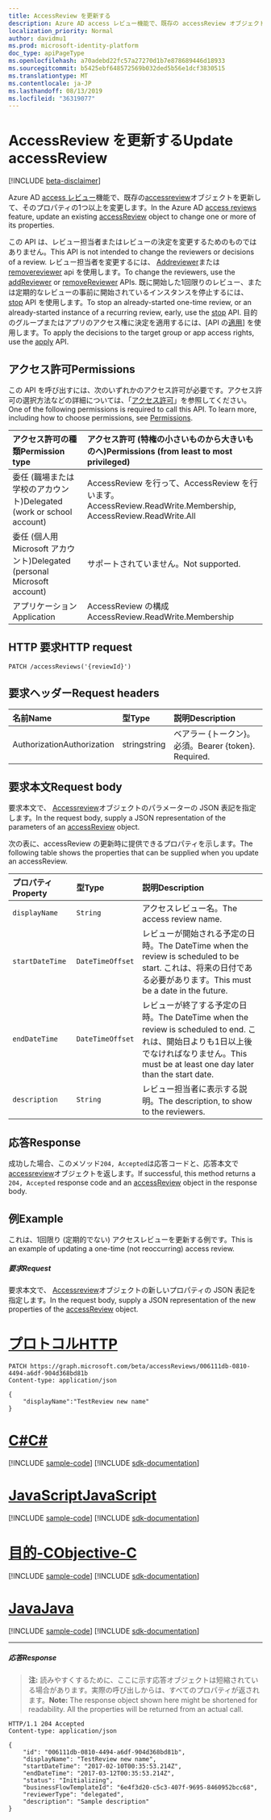 ```yaml
---
title: AccessReview を更新する
description: Azure AD access レビュー機能で、既存の accessReview オブジェクトを更新して、そのプロパティの1つ以上を変更します。
localization_priority: Normal
author: davidmu1
ms.prod: microsoft-identity-platform
doc_type: apiPageType
ms.openlocfilehash: a70adebd22fc57a27270d1b7e878689446d18933
ms.sourcegitcommit: b5425ebf648572569b032ded5b56e1dcf3830515
ms.translationtype: MT
ms.contentlocale: ja-JP
ms.lasthandoff: 08/13/2019
ms.locfileid: "36319077"
---
```

# <a name="update-accessreview"></a><span data-ttu-id="65c7d-103">AccessReview を更新する</span><span class="sxs-lookup"><span data-stu-id="65c7d-103">Update accessReview</span></span>

[!INCLUDE [beta-disclaimer](../../includes/beta-disclaimer.md)]

<span data-ttu-id="65c7d-104">Azure AD [access レビュー](../resources/accessreviews-root.md)機能で、既存の[accessreview](../resources/accessreview.md)オブジェクトを更新して、そのプロパティの1つ以上を変更します。</span><span class="sxs-lookup"><span data-stu-id="65c7d-104">In the Azure AD [access reviews](../resources/accessreviews-root.md) feature, update an existing [accessReview](../resources/accessreview.md) object to change one or more of its properties.</span></span>

<span data-ttu-id="65c7d-105">この API は、レビュー担当者またはレビューの決定を変更するためのものではありません。</span><span class="sxs-lookup"><span data-stu-id="65c7d-105">This API is not intended to change the reviewers or decisions of a review.</span></span>  <span data-ttu-id="65c7d-106">レビュー担当者を変更するには、 [Addreviewer](accessreview-addreviewer.md)または[removereviewer](accessreview-removereviewer.md) api を使用します。</span><span class="sxs-lookup"><span data-stu-id="65c7d-106">To change the reviewers, use the [addReviewer](accessreview-addreviewer.md) or [removeReviewer](accessreview-removereviewer.md) APIs.</span></span>  <span data-ttu-id="65c7d-107">既に開始した1回限りのレビュー、または定期的なレビューの事前に開始されているインスタンスを停止するには、 [stop](accessreview-stop.md) API を使用します。</span><span class="sxs-lookup"><span data-stu-id="65c7d-107">To stop an already-started one-time review, or an already-started instance of a recurring review, early, use the [stop](accessreview-stop.md) API.</span></span> <span data-ttu-id="65c7d-108">目的のグループまたはアプリのアクセス権に決定を適用するには、[API の[適用](accessreview-apply.md)] を使用します。</span><span class="sxs-lookup"><span data-stu-id="65c7d-108">To apply the decisions to the target group or app access rights, use the [apply](accessreview-apply.md) API.</span></span> 


## <a name="permissions"></a><span data-ttu-id="65c7d-109">アクセス許可</span><span class="sxs-lookup"><span data-stu-id="65c7d-109">Permissions</span></span>
<span data-ttu-id="65c7d-p102">この API を呼び出すには、次のいずれかのアクセス許可が必要です。アクセス許可の選択方法などの詳細については、「[アクセス許可](/graph/permissions-reference)」を参照してください。</span><span class="sxs-lookup"><span data-stu-id="65c7d-p102">One of the following permissions is required to call this API. To learn more, including how to choose permissions, see [Permissions](/graph/permissions-reference).</span></span>

|<span data-ttu-id="65c7d-112">アクセス許可の種類</span><span class="sxs-lookup"><span data-stu-id="65c7d-112">Permission type</span></span>                        | <span data-ttu-id="65c7d-113">アクセス許可 (特権の小さいものから大きいものへ)</span><span class="sxs-lookup"><span data-stu-id="65c7d-113">Permissions (from least to most privileged)</span></span>              |
|:--------------------------------------|:---------------------------------------------------------|
|<span data-ttu-id="65c7d-114">委任 (職場または学校のアカウント)</span><span class="sxs-lookup"><span data-stu-id="65c7d-114">Delegated (work or school account)</span></span>     | <span data-ttu-id="65c7d-115">AccessReview を行って、AccessReview を行います。</span><span class="sxs-lookup"><span data-stu-id="65c7d-115">AccessReview.ReadWrite.Membership, AccessReview.ReadWrite.All</span></span> |
|<span data-ttu-id="65c7d-116">委任 (個人用 Microsoft アカウント)</span><span class="sxs-lookup"><span data-stu-id="65c7d-116">Delegated (personal Microsoft account)</span></span> | <span data-ttu-id="65c7d-117">サポートされていません。</span><span class="sxs-lookup"><span data-stu-id="65c7d-117">Not supported.</span></span> |
|<span data-ttu-id="65c7d-118">アプリケーション</span><span class="sxs-lookup"><span data-stu-id="65c7d-118">Application</span></span>                            | <span data-ttu-id="65c7d-119">AccessReview の構成</span><span class="sxs-lookup"><span data-stu-id="65c7d-119">AccessReview.ReadWrite.Membership</span></span> |

## <a name="http-request"></a><span data-ttu-id="65c7d-120">HTTP 要求</span><span class="sxs-lookup"><span data-stu-id="65c7d-120">HTTP request</span></span>
<!-- { "blockType": "ignored" } -->
```http
PATCH /accessReviews('{reviewId}')
```
## <a name="request-headers"></a><span data-ttu-id="65c7d-121">要求ヘッダー</span><span class="sxs-lookup"><span data-stu-id="65c7d-121">Request headers</span></span>
| <span data-ttu-id="65c7d-122">名前</span><span class="sxs-lookup"><span data-stu-id="65c7d-122">Name</span></span>         | <span data-ttu-id="65c7d-123">型</span><span class="sxs-lookup"><span data-stu-id="65c7d-123">Type</span></span>        | <span data-ttu-id="65c7d-124">説明</span><span class="sxs-lookup"><span data-stu-id="65c7d-124">Description</span></span> |
|:-------------|:------------|:------------|
| <span data-ttu-id="65c7d-125">Authorization</span><span class="sxs-lookup"><span data-stu-id="65c7d-125">Authorization</span></span> | <span data-ttu-id="65c7d-126">string</span><span class="sxs-lookup"><span data-stu-id="65c7d-126">string</span></span> | <span data-ttu-id="65c7d-p103">ベアラー \{トークン\}。必須。</span><span class="sxs-lookup"><span data-stu-id="65c7d-p103">Bearer \{token\}. Required.</span></span> |

## <a name="request-body"></a><span data-ttu-id="65c7d-129">要求本文</span><span class="sxs-lookup"><span data-stu-id="65c7d-129">Request body</span></span>
<span data-ttu-id="65c7d-130">要求本文で、 [Accessreview](../resources/accessreview.md)オブジェクトのパラメーターの JSON 表記を指定します。</span><span class="sxs-lookup"><span data-stu-id="65c7d-130">In the request body, supply a JSON representation of the parameters of an [accessReview](../resources/accessreview.md) object.</span></span>

<span data-ttu-id="65c7d-131">次の表に、accessReview の更新時に提供できるプロパティを示します。</span><span class="sxs-lookup"><span data-stu-id="65c7d-131">The following table shows the properties that can be supplied when you update an accessReview.</span></span>

| <span data-ttu-id="65c7d-132">プロパティ</span><span class="sxs-lookup"><span data-stu-id="65c7d-132">Property</span></span>     | <span data-ttu-id="65c7d-133">型</span><span class="sxs-lookup"><span data-stu-id="65c7d-133">Type</span></span>        | <span data-ttu-id="65c7d-134">説明</span><span class="sxs-lookup"><span data-stu-id="65c7d-134">Description</span></span> |
|:-------------|:------------|:------------|
| `displayName`             |`String`                                                        | <span data-ttu-id="65c7d-135">アクセスレビュー名。</span><span class="sxs-lookup"><span data-stu-id="65c7d-135">The access review name.</span></span>  |
| `startDateTime`           |`DateTimeOffset`                                                | <span data-ttu-id="65c7d-136">レビューが開始される予定の日時。</span><span class="sxs-lookup"><span data-stu-id="65c7d-136">The DateTime when the review is scheduled to be start.</span></span>  <span data-ttu-id="65c7d-137">これは、将来の日付である必要があります。</span><span class="sxs-lookup"><span data-stu-id="65c7d-137">This must be a date in the future.</span></span>   |
| `endDateTime`             |`DateTimeOffset`                                                | <span data-ttu-id="65c7d-138">レビューが終了する予定の日時。</span><span class="sxs-lookup"><span data-stu-id="65c7d-138">The DateTime when the review is scheduled to end.</span></span> <span data-ttu-id="65c7d-139">これは、開始日よりも1日以上後でなければなりません。</span><span class="sxs-lookup"><span data-stu-id="65c7d-139">This must be at least one day later than the start date.</span></span>   |
| `description`             |`String`                                                        | <span data-ttu-id="65c7d-140">レビュー担当者に表示する説明。</span><span class="sxs-lookup"><span data-stu-id="65c7d-140">The description, to show to the reviewers.</span></span> |



## <a name="response"></a><span data-ttu-id="65c7d-141">応答</span><span class="sxs-lookup"><span data-stu-id="65c7d-141">Response</span></span>
<span data-ttu-id="65c7d-142">成功した場合、このメソッド`204, Accepted`は応答コードと、応答本文で[accessreview](../resources/accessreview.md)オブジェクトを返します。</span><span class="sxs-lookup"><span data-stu-id="65c7d-142">If successful, this method returns a `204, Accepted` response code and an [accessReview](../resources/accessreview.md) object in the response body.</span></span>

## <a name="example"></a><span data-ttu-id="65c7d-143">例</span><span class="sxs-lookup"><span data-stu-id="65c7d-143">Example</span></span>

<span data-ttu-id="65c7d-144">これは、1回限り (定期的でない) アクセスレビューを更新する例です。</span><span class="sxs-lookup"><span data-stu-id="65c7d-144">This is an example of updating a one-time (not reoccurring) access review.</span></span>

##### <a name="request"></a><span data-ttu-id="65c7d-145">要求</span><span class="sxs-lookup"><span data-stu-id="65c7d-145">Request</span></span>
<span data-ttu-id="65c7d-146">要求本文で、 [Accessreview](../resources/accessreview.md)オブジェクトの新しいプロパティの JSON 表記を指定します。</span><span class="sxs-lookup"><span data-stu-id="65c7d-146">In the request body, supply a JSON representation of the new properties of the [accessReview](../resources/accessreview.md) object.</span></span>


# <a name="httptabhttp"></a>[<span data-ttu-id="65c7d-147">プロトコル</span><span class="sxs-lookup"><span data-stu-id="65c7d-147">HTTP</span></span>](#tab/http)
<!-- {
  "blockType": "request",
  "name": "update_accessReview"
}-->
```http
PATCH https://graph.microsoft.com/beta/accessReviews/006111db-0810-4494-a6df-904d368bd81b
Content-type: application/json

{
    "displayName":"TestReview new name"
}
```
# <a name="ctabcsharp"></a>[<span data-ttu-id="65c7d-148">C#</span><span class="sxs-lookup"><span data-stu-id="65c7d-148">C#</span></span>](#tab/csharp)
[!INCLUDE [sample-code](../includes/snippets/csharp/update-accessreview-csharp-snippets.md)]
[!INCLUDE [sdk-documentation](../includes/snippets/snippets-sdk-documentation-link.md)]

# <a name="javascripttabjavascript"></a>[<span data-ttu-id="65c7d-149">JavaScript</span><span class="sxs-lookup"><span data-stu-id="65c7d-149">JavaScript</span></span>](#tab/javascript)
[!INCLUDE [sample-code](../includes/snippets/javascript/update-accessreview-javascript-snippets.md)]
[!INCLUDE [sdk-documentation](../includes/snippets/snippets-sdk-documentation-link.md)]

# <a name="objective-ctabobjc"></a>[<span data-ttu-id="65c7d-150">目的-C</span><span class="sxs-lookup"><span data-stu-id="65c7d-150">Objective-C</span></span>](#tab/objc)
[!INCLUDE [sample-code](../includes/snippets/objc/update-accessreview-objc-snippets.md)]
[!INCLUDE [sdk-documentation](../includes/snippets/snippets-sdk-documentation-link.md)]

# <a name="javatabjava"></a>[<span data-ttu-id="65c7d-151">Java</span><span class="sxs-lookup"><span data-stu-id="65c7d-151">Java</span></span>](#tab/java)
[!INCLUDE [sample-code](../includes/snippets/java/update-accessreview-java-snippets.md)]
[!INCLUDE [sdk-documentation](../includes/snippets/snippets-sdk-documentation-link.md)]

---


##### <a name="response"></a><span data-ttu-id="65c7d-152">応答</span><span class="sxs-lookup"><span data-stu-id="65c7d-152">Response</span></span>
><span data-ttu-id="65c7d-p106">**注:** 読みやすくするために、ここに示す応答オブジェクトは短縮されている場合があります。実際の呼び出しからは、すべてのプロパティが返されます。</span><span class="sxs-lookup"><span data-stu-id="65c7d-p106">**Note:** The response object shown here might be shortened for readability. All the properties will be returned from an actual call.</span></span>
<!-- {
  "blockType": "response",
  "truncated": true,
  "@odata.type": "microsoft.graph.accessReview"
} -->
```http
HTTP/1.1 204 Accepted
Content-type: application/json

{
    "id": "006111db-0810-4494-a6df-904d368bd81b",
    "displayName": "TestReview new name",
    "startDateTime": "2017-02-10T00:35:53.214Z",
    "endDateTime": "2017-03-12T00:35:53.214Z",
    "status": "Initializing",
    "businessFlowTemplateId": "6e4f3d20-c5c3-407f-9695-8460952bcc68",
    "reviewerType": "delegated",
    "description": "Sample description"
}
```

<!--
{
  "type": "#page.annotation",
  "description": "Update accessReview",
  "keywords": "",
  "section": "documentation",
  "tocPath": "",
  "suppressions": [
  ]
}
-->
